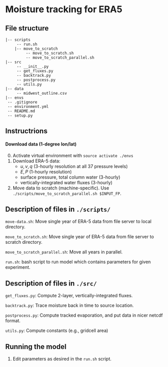 # Moisture tracking for ERA5

## File structure  
```
|-- scripts  
     -- run.sh  
    |-- move_to_scratch  
         -- move_to_scratch.sh  
         -- move_to_scratch_parallel.sh   
|-- src  
     -- __init__.py  
     -- get_fluxes.py  
     -- backtrack.py  
     -- postprocess.py  
     -- utils.py  
|-- data
     -- midwest_outline.csv  
|-- envs
 -- .gitignore  
 -- environment.yml  
 -- README.md  
 -- setup.py  
```

## Instructrions

#### Download data (1-degree lon/lat)
0. Activate virtual environment with ```source activate ./envs```
1. Download ERA-5 data:
    - $u,v,q$ (3-hourly resolution at all 37 pressure levels)    
    - $E,P$ (1-hourly resolution)
    - surface pressure, total column water (3-hourly)  
    - vertically-integrated water fluxes (3-hourly)    
2. Move data to scratch (machine-specific). Use ```./scripts/move_to_scratch_parallel.sh $INPUT_FP```.


## Description of files in ```./scripts/``` 

```move-data.sh```: Move single year of ERA-5 data from file server to local directory.  

```move_to_scratch.sh```: Move single year of ERA-5 data from file server to scratch directory.  

```move_to_scratch_parallel.sh```: Move all years in parallel.  

```run.sh```: bash script to run model which contains parameters for given experiment.  


## Description of files in ```./src/```

```get_fluxes.py```: Compute 2-layer, vertically-integrated fluxes.  

```backtrack.py```: Trace moisture back in time to source location.

```postprocess.py```: Compute tracked evaporation, and put data in nicer netcdf format. 

```utils.py```: Compute constants (e.g., gridcell area)  

## Running the model
1. Edit parameters as desired in the ```run.sh``` script.  
